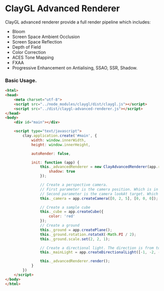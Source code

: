 # ClayGL Advanced Renderer

ClayGL advanced renderer provide a full render pipeline which includes:

+ Bloom
+ Screen Space Ambient Occlusion
+ Screen Space Reflection
+ Depth of Field
+ Color Correction
+ ACES Tone Mapping
+ FXAA
+ Progressive Enhancement on Antialising, SSAO, SSR, Shadow.

### Basic Usage.

```html
<html>
<head>
    <meta charset="utf-8">
    <script src="../node_modules/claygl/dist/claygl.js"></script>
    <script src="../dist/claygl-advanced-renderer.js"></script>
</head>
<body>
    <div id="main"></div>

    <script type="text/javascript">
        clay.application.create('#main', {
            width: window.innerWidth,
            height: window.innerHeight,

            autoRender: false,

            init: function (app) {
                this._advancedRenderer = new ClayAdvancedRenderer(app.renderer, app.scene, app.timeline, {
                    shadow: true
                });

                // Create a perspective camera.
                // First parameter is the camera position. Which is in front of the cube.
                // Second parameter is the camera lookAt target. Which is the origin of the world, and where the cube puts.
                this._camera = app.createCamera([0, 2, 5], [0, 0, 0]);

                // Create a sample cube
                this._cube = app.createCube({
                    color: 'red'
                });
                // Create a ground
                this._ground = app.createPlane();
                this._ground.rotation.rotateX(-Math.PI / 2);
                this._ground.scale.set(2, 2, 1);

                // Create a directional light. The direction is from top right to left bottom, away from camera.
                this._mainLight = app.createDirectionalLight([-1, -2, -1]);

                this._advancedRenderer.render();
            }
        })
    </script>
</body>
</html>
```